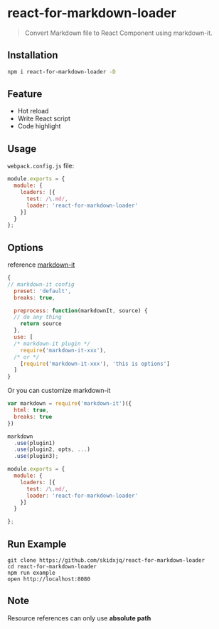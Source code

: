 # react-for-markdown-loader

> Convert Markdown file to React Component using markdown-it.

## Installation

```bash
npm i react-for-markdown-loader -D
```

## Feature
- Hot reload
- Write React script
- Code highlight


## Usage

`webpack.config.js` file:

```javascript
module.exports = {
  module: {
    loaders: [{
      test: /\.md/,
      loader: 'react-for-markdown-loader'
    }]
  }
};
```

## Options

reference [markdown-it](https://github.com/markdown-it/markdown-it#init-with-presets-and-options)
```javascript
{
// markdown-it config
  preset: 'default',
  breaks: true,

  preprocess: function(markdownIt, source) {
  // do any thing
    return source
  },
  use: [
  /* markdown-it plugin */
    require('markdown-it-xxx'),
  /* or */
    [require('markdown-it-xxx'), 'this is options']
  ]
}
```

Or you can customize markdown-it
```javascript
var markdown = require('markdown-it')({
  html: true,
  breaks: true
})

markdown
  .use(plugin1)
  .use(plugin2, opts, ...)
  .use(plugin3);

module.exports = {
  module: {
    loaders: [{
      test: /\.md/,
      loader: 'react-for-markdown-loader'
    }]
  }

};
```
## Run Example
```
git clone https://github.com/skidxjq/react-for-markdown-loader
cd react-for-markdown-loader
npm run example
open http://localhost:8080
```
## Note
Resource references can only use **absolute path**
